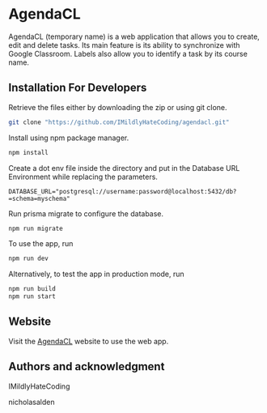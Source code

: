# AgendaCL

AgendaCL (temporary name) is a web application that allows you to create, edit and delete tasks. Its main feature is its ability to synchronize with Google Classroom. Labels also allow you to identify a task by its course name.

## Installation For Developers

Retrieve the files either by downloading the zip or using git clone.

```bash
git clone "https://github.com/IMildlyHateCoding/agendacl.git"
```

Install using npm package manager.

```bash
npm install
```

Create a dot env file inside the directory and put in the Database URL Environment while replacing the parameters.

```env
DATABASE_URL="postgresql://username:password@localhost:5432/db?=schema=myschema"
```

Run prisma migrate to configure the database.

```bash
npm run migrate
```
To use the app, run

```bash
npm run dev
```

Alternatively, to test the app in production mode, run
```bash
npm run build
npm run start
```

## Website
Visit the [AgendaCL](https://agendacl.herokuapp.com/) website to use the web app.

## Authors and acknowledgment

IMildlyHateCoding

nicholasalden

